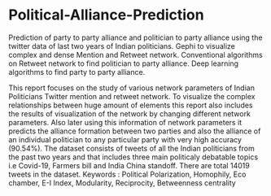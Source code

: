 # Political-Alliance-Prediction
Prediction of party to party alliance and politician to party alliance using the twitter data of last two years of Indian politicians. Gephi to visualize complex and dense Mention and Retweet network. Conventional algorithms on Retweet network to find politician to party alliance. Deep learning algorithms to find party to party alliance.


This report focuses on the study of various network parameters of 
Indian Politicians Twitter mention and retweet network. To visualize the 
complex relationships between huge amount of elements this report also 
includes the results of visualization of the network by changing different 
network parameters. Also later using this information of network 
parameters it predicts the alliance formation between two parties and also 
the alliance of an individual politician to any particular party with very 
high accuracy (90.54%). The dataset consists of tweets of all the Indian 
politicians from the past two years and that includes three main politicaly
debatable topics i.e Covid-19, Farmers bill and India China standoff. There 
are total 14019 tweets in the dataset.
Keywords : Political Polarization, Homophily, Eco chamber, E-I Index, 
Modularity, Reciprocity, Betweenness centrality
